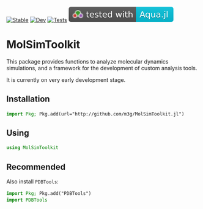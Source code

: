 [![Stable](https://img.shields.io/badge/docs-stable-blue.svg)](https://m3g.github.io/MolSimToolkit.jl/stable)
[![Dev](https://img.shields.io/badge/docs-dev-blue.svg)](https://m3g.github.io/MolSimToolkit.jl/dev)
[![Tests](https://img.shields.io/badge/build-passing-green)](https://github.com/m3g/MolSimToolkit.jl/actions)
[![Aqua QA](https://raw.githubusercontent.com/JuliaTesting/Aqua.jl/master/badge.svg)](https://github.com/JuliaTesting/Aqua.jl)

# MolSimToolkit

This package provides functions to analyze molecular dynamics simulations, and a framework for the development of custom
analysis tools.

It is currently on very early development stage.

## Installation

```julia
import Pkg; Pkg.add(url="http://github.com/m3g/MolSimToolkit.jl")
```

## Using

```julia
using MolSimToolkit
```

## Recommended

Also install `PDBTools`:

```julia
import Pkg; Pkg.add("PDBTools")
import PDBTools
```







